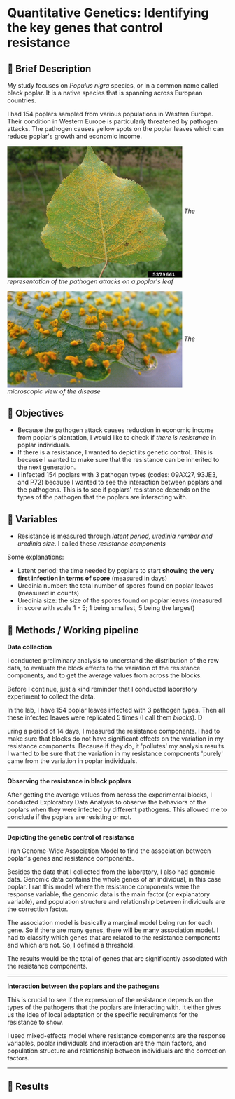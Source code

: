 # Quantitative Genetics: Identifying the key genes that control resistance

## 🧇 Brief Description

My study focuses on *Populus nigra* species, or in a common name called black poplar.
It is a native species that is spanning across European countries. 

I had 154 poplars sampled from various populations in Western Europe. Their condition in
Western Europe is particularly threatened by pathogen attacks. The pathogen causes yellow
spots on the poplar leaves which can reduce poplar's growth and economic income. 

<p>
  <img align="center" src="img/5379661.jpg" width="400" />
  <em>The representation of the pathogen attacks on a poplar's leaf</em>
</p>

<p>
  <img align="center" src="img/feuille-infectee-par-melampsora-larici-populina.jpg" width="400" />
  <em>The microscopic view of the disease</em>
</p>

## 🧇 Objectives

* Because the pathogen attack causes reduction in economic income from poplar's plantation, I would
like to check if *there is resistance* in poplar individuals.
* If there is a resistance, I wanted to depict its genetic control. This is because I wanted to make
sure that the resistance can be inherited to the next generation.
* I infected 154 poplars with 3 pathogen types (codes: 09AX27, 93JE3, and P72) because I wanted to
see the interaction between poplars and the pathogens. This is to see if poplars' resistance depends
on the types of the pathogen that the poplars are interacting with.

## 🧇 Variables

* Resistance is measured through *latent period, uredinia number and uredinia size*. I called these
*resistance components*

Some explanations:
* Latent period: the time needed by poplars to start **showing the very first infection in terms of spore**
(measured in days)
* Uredinia number: the total number of spores found on poplar leaves (measured in counts)
* Uredinia size: the size of the spores found on poplar leaves (measured in score with scale 1 - 5; 1 being
smallest, 5 being the largest)

## 🧇 Methods / Working pipeline

**Data collection**

I conducted preliminary analysis to understand the distribution of the raw data, to evaluate the block effects
to the variation of the resistance components, and to get the average values from across the blocks.

Before I continue, just a kind reminder that I conducted laboratory experiment to collect the data.

In the lab, I have 154 poplar leaves infected with 3 pathogen types. Then all these infected leaves were
replicated 5 times (I call them *blocks*). D

uring a period of 14 days, I measured the resistance components.
I had to make sure that blocks do not have significant effects on the variation in my resistance components.
Because if they do, it 'pollutes' my analysis results. I wanted to be sure that the variation in my resistance
components 'purely' came from the variation in poplar individuals. 

----

**Observing the resistance in black poplars**

After getting the average values from across the experimental blocks, I conducted Exploratory Data Analysis to
observe the behaviors of the poplars when they were infected by different pathogens. This allowed me to
conclude if the poplars are resisting or not.

----

**Depicting the genetic control of resistance** 

I ran Genome-Wide Association Model to find the association between poplar's genes and resistance components.

Besides the data that I collected from the laboratory, I also had genomic data. Genomic data contains the
whole genes of an individual, in this case poplar. I ran this model where the resistance components were 
the response variable, the genomic data is the main factor (or explanatory variable), and population structure
and relationship between individuals are the correction factor. 

The association model is basically a marginal model being run for each gene. So if there are many genes, there
will be many association model. I had to classify which genes that are related to the resistance components
and which are not. So, I defined a threshold.

The results would be the total of genes that are significantly associated with the resistance components.

----

**Interaction between the poplars and the pathogens**

This is crucial to see if the expression of the resistance depends on the types of the pathogens that the poplars
are interacting with. It either gives us the idea of local adaptation or the specific requirements for the
resistance to show. 

I used mixed-effects model where resistance components are the response variables, poplar individuals and 
interaction are the main factors, and population structure and relationship between individuals are the
correction factors. 

----

## 🧇 Results
